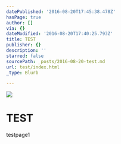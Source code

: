 ```yaml
---
datePublished: '2016-08-20T17:45:38.478Z'
hasPage: true
author: []
via: {}
dateModified: '2016-08-20T17:40:25.793Z'
title: TEST
publisher: {}
description: ''
starred: false
sourcePath: _posts/2016-08-20-test.md
url: test/index.html
_type: Blurb

---
```

![](https://the-grid-user-content.s3-us-west-2.amazonaws.com/2a2a2fd1-713f-4fbe-a8f8-4a28a076c1ea.jpg)

# TEST

testpage1